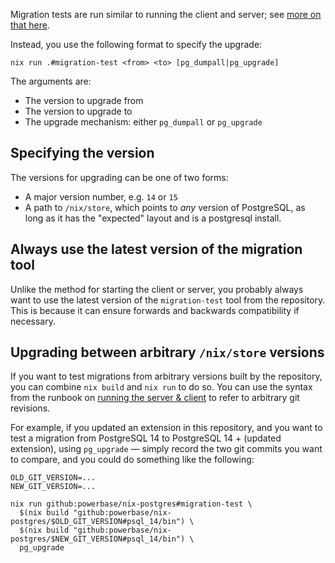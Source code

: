 Migration tests are run similar to running the client and server; see
[more on that here](./start-client-server.md).

Instead, you use the following format to specify the upgrade:

```
nix run .#migration-test <from> <to> [pg_dumpall|pg_upgrade]
```

The arguments are:

- The version to upgrade from
- The version to upgrade to
- The upgrade mechanism: either `pg_dumpall` or `pg_upgrade`

## Specifying the version

The versions for upgrading can be one of two forms:

- A major version number, e.g. `14` or `15`
- A path to `/nix/store`, which points to _any_ version of PostgreSQL, as long
  as it has the "expected" layout and is a postgresql install.

## Always use the latest version of the migration tool

Unlike the method for starting the client or server, you probably always want to
use the latest version of the `migration-test` tool from the repository. This is
because it can ensure forwards and backwards compatibility if necessary.

## Upgrading between arbitrary `/nix/store` versions

If you want to test migrations from arbitrary versions built by the repository,
you can combine `nix build` and `nix run` to do so. You can use the syntax from
the runbook on [running the server & client](./start-client-server.md) to refer
to arbitrary git revisions.

For example, if you updated an extension in this repository, and you want to
test a migration from PostgreSQL 14 to PostgreSQL 14 + (updated extension),
using `pg_upgrade` &mdash; simply record the two git commits you want to
compare, and you could do something like the following:

```
OLD_GIT_VERSION=...
NEW_GIT_VERSION=...

nix run github:powerbase/nix-postgres#migration-test \
  $(nix build "github:powerbase/nix-postgres/$OLD_GIT_VERSION#psql_14/bin") \
  $(nix build "github:powerbase/nix-postgres/$NEW_GIT_VERSION#psql_14/bin") \
  pg_upgrade
```
